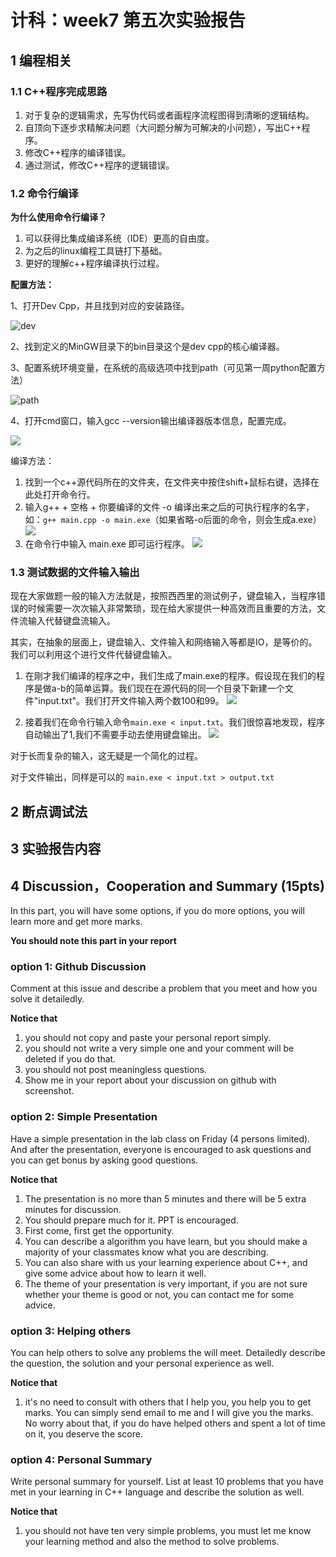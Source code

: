 # 计科：week7 第五次实验报告 

## 1 编程相关

### 1.1 C++程序完成思路

1. 对于复杂的逻辑需求，先写伪代码或者画程序流程图得到清晰的逻辑结构。
2. 自顶向下逐步求精解决问题（大问题分解为可解决的小问题），写出C++程序。
3. 修改C++程序的编译错误。
4. 通过测试，修改C++程序的逻辑错误。

### 1.2 命令行编译

**为什么使用命令行编译？**

1. 可以获得比集成编译系统（IDE）更高的自由度。
2. 为之后的linux编程工具链打下基础。
3. 更好的理解c++程序编译执行过程。

**配置方法：**

1、打开Dev Cpp，并且找到对应的安装路径。

![dev](https://cloud.githubusercontent.com/assets/8371330/11019207/177cd53c-8629-11e5-9223-45fdf9e2de44.jpg)

2、找到定义的MinGW目录下的bin目录这个是dev cpp的核心编译器。

3、配置系统环境变量，在系统的高级选项中找到path（可见第一周python配置方法）

![path](https://cloud.githubusercontent.com/assets/8371330/11019211/4da48786-8629-11e5-8dc1-f71c654775c0.png)

4、打开cmd窗口，输入gcc --version输出编译器版本信息，配置完成。

![](http://ww4.sinaimg.cn/large/ed796d65gw1exyx878d9qj20rg0lidjk.jpg)

编译方法：

1. 找到一个c++源代码所在的文件夹，在文件夹中按住shift+鼠标右键，选择在此处打开命令行。
2. 输入g++ + 空格 + 你要编译的文件 -o 编译出来之后的可执行程序的名字， 如：`g++ main.cpp -o main.exe`（如果省略-o后面的命令，则会生成a.exe）
![](http://ww1.sinaimg.cn/large/ed796d65gw1exyx6vcq29j214u0o7dl5.jpg)
3. 在命令行中输入 main.exe 即可运行程序。
![](http://ww3.sinaimg.cn/large/ed796d65gw1exyx9v4s49j20rg0lijtb.jpg)


### 1.3 测试数据的文件输入输出

现在大家做题一般的输入方法就是，按照西西里的测试例子，键盘输入，当程序错误的时候需要一次次输入非常繁琐，现在给大家提供一种高效而且重要的方法，文件流输入代替键盘流输入。

其实，在抽象的层面上，键盘输入、文件输入和网络输入等都是IO，是等价的。我们可以利用这个进行文件代替键盘输入。

1. 在刚才我们编译的程序之中，我们生成了main.exe的程序。假设现在我们的程序是做a-b的简单运算。我们现在在源代码的同一个目录下新建一个文件"input.txt"。我们打开文件输入两个数100和99。
![](http://ww2.sinaimg.cn/large/ed796d65gw1exyxj9jpvtj20u70oaq86.jpg)

2. 接着我们在命令行输入命令`main.exe < input.txt`。我们很惊喜地发现，程序自动输出了1,我们不需要手动去使用键盘输出。
![](http://ww2.sinaimg.cn/large/ed796d65gw1exyxllpk8lj217v0pygrs.jpg)

对于长而复杂的输入，这无疑是一个简化的过程。

对于文件输出，同样是可以的 `main.exe < input.txt > output.txt`


## 2 断点调试法

## 3 实验报告内容

## 4 Discussion，Cooperation and Summary (15pts)

In this part, you will have some options, if you do more options, you will learn more and get more marks.

**You should note this part in your report**

### option 1: Github Discussion

Comment at this issue and describe a problem that you meet and how you solve it detailedly.

**Notice that** 

1. you should not copy and paste your personal report simply.
2. you should not write a very simple one and your comment will be deleted if you do that.
3. you should not post meaningless questions. 
4. Show me in your report about your discussion on github with screenshot.

### option 2: Simple Presentation

Have a simple presentation in the lab class on Friday (4 persons limited). And after the presentation, everyone is encouraged to ask questions and you can get bonus by asking good questions.

**Notice that**

1. The presentation is no more than 5 minutes and there will be 5 extra minutes for discussion.
2. You should prepare much for it. PPT is encouraged.
3. First come, first get the opportunity.
4. You can describe a algorithm you have learn, but you should make a majority of your classmates know what you are describing.
5. You can also share with us your learning experience about C++, and give some advice about how to learn it well.
6. The theme of your presentation is very important, if you are not sure whether your theme is good or not, you can contact me for some advice.

### option 3: Helping others

You can help others to solve any problems the will meet. Detailedly describe the question, the solution and your personal experience as well.

**Notice that**

1. it's no need to consult with others that I help you, you help you to get marks. You can simply send email to me and I will give you the marks. No worry about that, if you do have helped others and spent a lot of time on it, you deserve the score.

### option 4: Personal Summary

Write personal summary for yourself.
List at least 10 problems that you have met in your learning in C++ language and describe the solution as well.

**Notice that**

1. you should not have ten very simple problems, you must let me know your learning method and also the method to solve problems.